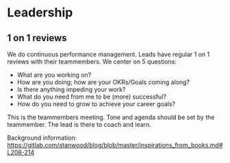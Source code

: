 # Leadership

## 1 on 1 reviews
We do continuous performance management. Leads have regular 1 on 1 reviews with their teammembers.
We center on 5 questions:
- What are you working on?
- How are you doing; how are your OKRs/Goals coming along? 
- Is there anything impeding your work? 
- What do you need from me to be (more) successful?
- How do you need to grow to achieve your career goals?

This is the teammembers meeting. Tone and agenda should be set by the teammember. The lead is there to coach and learn.

Background information: 
https://gitlab.com/stanwood/blog/blob/master/inspirations_from_books.md#L208-214

